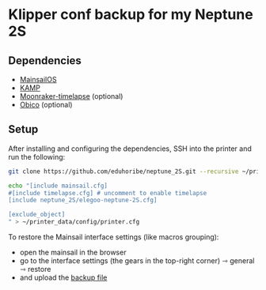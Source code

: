 # Klipper conf backup for my Neptune 2S

## Dependencies
- [MainsailOS](https://github.com/mainsail-crew/MainsailOS)
- [KAMP](https://github.com/kyleisah/Klipper-Adaptive-Meshing-Purging)
- [Moonraker-timelapse](https://github.com/mainsail-crew/moonraker-timelapse) (optional)
- [Obico](https://github.com/TheSpaghettiDetective/moonraker-obico) (optional)

## Setup
After installing and configuring the dependencies, SSH into the printer and run the following:
```sh
git clone https://github.com/eduhoribe/neptune_2S.git --recursive ~/printer_data/config/neptune_2S

echo "[include mainsail.cfg]
#[include timelapse.cfg] # uncomment to enable timelapse
[include neptune_2S/elegoo-neptune-2S.cfg]

[exclude_object]
" > ~/printer_data/config/printer.cfg
```

To restore the Mainsail interface settings (like macros grouping):
- open the mainsail in the browser
- go to the interface settings (the gears in the top-right corner) ⇾ general ⇾ restore
- and upload the [backup file](./backup-mainsail.json)
